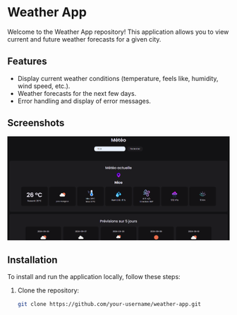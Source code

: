 # Weather App

Welcome to the Weather App repository! This application allows you to view current and future weather forecasts for a given city.

## Features

- Display current weather conditions (temperature, feels like, humidity, wind speed, etc.).
- Weather forecasts for the next few days.
- Error handling and display of error messages.

## Screenshots

![Weather App Screenshot](./weatherAppCapture.png)

## Installation

To install and run the application locally, follow these steps:

1. Clone the repository:
   ```bash
   git clone https://github.com/your-username/weather-app.git
